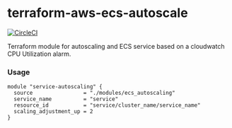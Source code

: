 # terraform-aws-ecs-autoscale

[![CircleCI](https://circleci.com/gh/TomTucka/terraform-pagerduty-team-members.svg?style=svg)](https://circleci.com/gh/TomTucka/terraform-pagerduty-team-members)

Terraform module for autoscaling and ECS service based on a cloudwatch CPU Utilization alarm.

### Usage

```hcl
module "service-autoscaling" {
  source                = "./modules/ecs_autoscaling"
  service_name          = "service"
  resource_id           = "service/cluster_name/service_name"
  scaling_adjustment_up = 2
}
```

